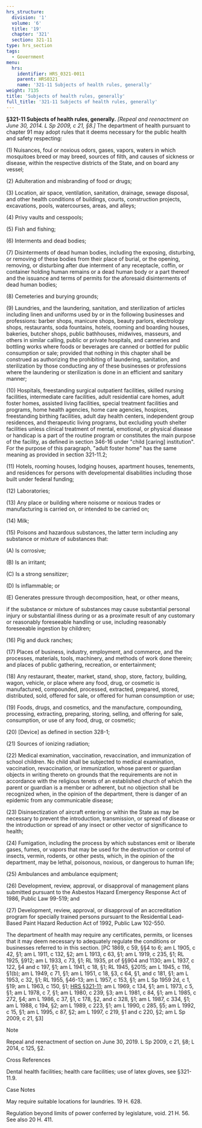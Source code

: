 ```yaml
---
hrs_structure:
  division: '1'
  volume: '6'
  title: '19'
  chapter: '321'
  section: 321-11
type: hrs_section
tags:
  - Government
menu:
  hrs:
    identifier: HRS_0321-0011
    parent: HRS0321
    name: '321-11 Subjects of health rules, generally'
weight: 7135
title: 'Subjects of health rules, generally'
full_title: '321-11 Subjects of health rules, generally'
---
```

**§321-11 Subjects of health rules, generally.** _[Repeal and reenactment on June 30, 2014\. L Sp 2009, c 21, §8.]_ The department of health pursuant to chapter 91 may adopt rules that it deems necessary for the public health and safety respecting:

(1) Nuisances, foul or noxious odors, gases, vapors, waters in which mosquitoes breed or may breed, sources of filth, and causes of sickness or disease, within the respective districts of the State, and on board any vessel;

(2) Adulteration and misbranding of food or drugs;

(3) Location, air space, ventilation, sanitation, drainage, sewage disposal, and other health conditions of buildings, courts, construction projects, excavations, pools, watercourses, areas, and alleys;

(4) Privy vaults and cesspools;

(5) Fish and fishing;

(6) Interments and dead bodies;

(7) Disinterments of dead human bodies, including the exposing, disturbing, or removing of these bodies from their place of burial, or the opening, removing, or disturbing after due interment of any receptacle, coffin, or container holding human remains or a dead human body or a part thereof and the issuance and terms of permits for the aforesaid disinterments of dead human bodies;

(8) Cemeteries and burying grounds;

(9) Laundries, and the laundering, sanitation, and sterilization of articles including linen and uniforms used by or in the following businesses and professions: barber shops, manicure shops, beauty parlors, electrology shops, restaurants, soda fountains, hotels, rooming and boarding houses, bakeries, butcher shops, public bathhouses, midwives, masseurs, and others in similar calling, public or private hospitals, and canneries and bottling works where foods or beverages are canned or bottled for public consumption or sale; provided that nothing in this chapter shall be construed as authorizing the prohibiting of laundering, sanitation, and sterilization by those conducting any of these businesses or professions where the laundering or sterilization is done in an efficient and sanitary manner;

(10) Hospitals, freestanding surgical outpatient facilities, skilled nursing facilities, intermediate care facilities, adult residential care homes, adult foster homes, assisted living facilities, special treatment facilities and programs, home health agencies, home care agencies, hospices, freestanding birthing facilities, adult day health centers, independent group residences, and therapeutic living programs, but excluding youth shelter facilities unless clinical treatment of mental, emotional, or physical disease or handicap is a part of the routine program or constitutes the main purpose of the facility, as defined in section 346-16 under "child [caring] institution". For the purpose of this paragraph, "adult foster home" has the same meaning as provided in section 321-11.2;

(11) Hotels, rooming houses, lodging houses, apartment houses, tenements, and residences for persons with developmental disabilities including those built under federal funding;

(12) Laboratories;

(13) Any place or building where noisome or noxious trades or manufacturing is carried on, or intended to be carried on;

(14) Milk;

(15) Poisons and hazardous substances, the latter term including any substance or mixture of substances that:

(A) Is corrosive;

(B) Is an irritant;

(C) Is a strong sensitizer;

(D) Is inflammable; or

(E) Generates pressure through decomposition, heat, or other means,

if the substance or mixture of substances may cause substantial personal injury or substantial illness during or as a proximate result of any customary or reasonably foreseeable handling or use, including reasonably foreseeable ingestion by children;

(16) Pig and duck ranches;

(17) Places of business, industry, employment, and commerce, and the processes, materials, tools, machinery, and methods of work done therein; and places of public gathering, recreation, or entertainment;

(18) Any restaurant, theater, market, stand, shop, store, factory, building, wagon, vehicle, or place where any food, drug, or cosmetic is manufactured, compounded, processed, extracted, prepared, stored, distributed, sold, offered for sale, or offered for human consumption or use;

(19) Foods, drugs, and cosmetics, and the manufacture, compounding, processing, extracting, preparing, storing, selling, and offering for sale, consumption, or use of any food, drug, or cosmetic;

(20) [Device] as defined in section 328-1;

(21) Sources of ionizing radiation;

(22) Medical examination, vaccination, revaccination, and immunization of school children. No child shall be subjected to medical examination, vaccination, revaccination, or immunization, whose parent or guardian objects in writing thereto on grounds that the requirements are not in accordance with the religious tenets of an established church of which the parent or guardian is a member or adherent, but no objection shall be recognized when, in the opinion of the department, there is danger of an epidemic from any communicable disease;

(23) Disinsectization of aircraft entering or within the State as may be necessary to prevent the introduction, transmission, or spread of disease or the introduction or spread of any insect or other vector of significance to health;

(24) Fumigation, including the process by which substances emit or liberate gases, fumes, or vapors that may be used for the destruction or control of insects, vermin, rodents, or other pests, which, in the opinion of the department, may be lethal, poisonous, noxious, or dangerous to human life;

(25) Ambulances and ambulance equipment;

(26) Development, review, approval, or disapproval of management plans submitted pursuant to the Asbestos Hazard Emergency Response Act of 1986, Public Law 99-519; and

(27) Development, review, approval, or disapproval of an accreditation program for specially trained persons pursuant to the Residential Lead-Based Paint Hazard Reduction Act of 1992, Public Law 102-550.

The department of health may require any certificates, permits, or licenses that it may deem necessary to adequately regulate the conditions or businesses referred to in this section. [PC 1869, c 59, §§4 to 6; am L 1905, c 42, §1; am L 1911, c 132, §2; am L 1913, c 63, §1; am L 1919, c 235, §1; RL 1925, §912; am L 1933, c 73, §1; RL 1935, pt of §§904 and 1130; am L 1937, c 122, §4 and c 197, §1; am L 1941, c 18, §1; RL 1945, §2015; am L 1945, c 116, §1(b); am L 1949, c 71, §1; am L 1951, c 18, §3, c 64, §1, and c 181, §1; am L 1953, c 32, §1; RL 1955, §46-13; am L 1957, c 153, §1; am L Sp 1959 2d, c 1, §19; am L 1963, c 150, §1; [HRS §321-11](/title-19/chapter-321/section-321-11/); am L 1969, c 134, §1; am L 1973, c 5, §1; am L 1978, c 7, §1; am L 1980, c 239, §3; am L 1981, c 84, §1; am L 1985, c 272, §4; am L 1986, c 37, §1, c 178, §2, and c 328, §1; am L 1987, c 334, §1; am L 1988, c 194, §2; am L 1989, c 223, §1; am L 1990, c 285, §5; am L 1992, c 15, §1; am L 1995, c 87, §2; am L 1997, c 219, §1 and c 220, §2; am L Sp 2009, c 21, §3]

Note

Repeal and reenactment of section on June 30, 2019\. L Sp 2009, c 21, §8; L 2014, c 125, §2.

Cross References

Dental health facilities; health care facilities; use of latex gloves, see §321-11.9.

Case Notes

May require suitable locations for laundries. 19 H. 628.

Regulation beyond limits of power conferred by legislature, void. 21 H. 56\. See also 20 H. 411.